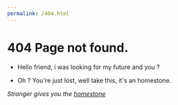 ```yaml
---
permalink: /404.html
---
```


# 404 Page not found.

- Hello friend, i was looking for my future and you ?

- Oh ? You're just lost, well take this, it's an homestone. 

*Stranger gives you the [homestone](https://Dulinniel.github.io)*
